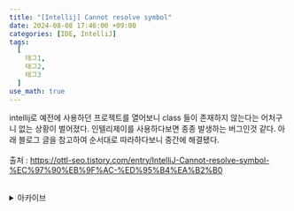 ```yaml
---
title: "[Intellij] Cannot resolve symbol"
date: 2024-08-08 17:46:00 +09:00
categories: [IDE, IntelliJ]
tags:
  [
    태그1,
    태그2,
    태그3
  ]
use_math: true
---
```


intellij로 예전에 사용하던 프로젝트를 열어보니 class 들이 존재하지 않는다는 어처구니 없는 상황이 벌어졌다. 인텔리제이를 사용하다보면 종종 발생하는 버그인것 같다. 아래 블로그 글을 참고하여 순서대로 따라하다보니 중간에 해결됐다.<br>
<br>
출처 : <https://ottl-seo.tistory.com/entry/IntelliJ-Cannot-resolve-symbol-%EC%97%90%EB%9F%AC-%ED%95%B4%EA%B2%B0>
<br>
<br>

<details>
<summary> 아카이브 </summary>

<img src="https://github.com/Hoon1999/hoon1999.github.io/blob/main/assets/img/2024-08-13/1.png?raw=true" alt="img.png">

</details>